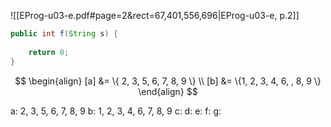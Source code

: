 

![[EProg-u03-e.pdf#page=2&rect=67,401,556,696|EProg-u03-e, p.2]]

```java
public int f(String s) {
	
	return 0;
}
```


$$
\begin{align}
[a] &= \{ 2, 3, 5, 6, 7, 8, 9 \} \\
[b] &= \{1, 2, 3, 4, 6, , 8, 9 \}
\end{align}
$$

a: 2, 3, 5, 6, 7, 8, 9
b: 1, 2, 3, 4, 6, 7, 8, 9
c: 
d:
e:
f:
g:


